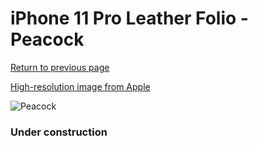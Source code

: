# iPhone 11 Pro Leather Folio - Peacock

[Return to previous page](/iphone_11)

[High-resolution image from Apple](https://store.storeimages.cdn-apple.com/8756/as-images.apple.com/is/MY1M2?wid=4500&hei=4500&fmt=png)

<div style="width: 384px"><img src="/everysource/MY1M2.png" alt="Peacock"></div>

### Under construction
